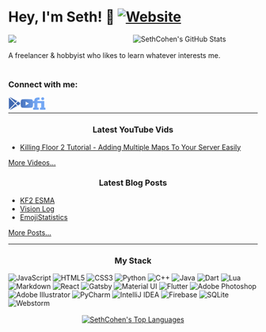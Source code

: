 <!--
For a lot of the icons I use either https://fontawesome.com/license or https://simpleicons.org/
Adjusting both SVG's colours where necessary, e.g. adding gradients.
For the Latest Blog Posts & Youtube Vids, I used https://github.com/gautamkrishnar/blog-post-workflow
For other readme widgets, I've attached redirect links on the images themselves.
-->

# Hey, I'm Seth! 🍵 [![Website](https://img.shields.io/website?label=sethdev.ca&style=for-the-badge&url=https%3A%2F%2Fsethdev.ca)](https://sethdev.ca/)

<a href="https://github.com/anuraghazra/github-readme-stats"><img width="50%" align="right" alt="SethCohen's GitHub Stats" src="https://github-readme-stats.vercel.app/api?username=SethCohen&show_icons=true&hide_border=true&count_private=true&theme=react&include_all_commits=true&custom_title=Seth's+Github+Stats" /></a>

 [![](https://komarev.com/ghpvc/?username=SethCohen&style=flat-square&label=Profile+Views)](https://github.com/antonkomarev/github-profile-views-counter)

A freelancer & hobbyist who likes to learn whatever interests me.
<br>
<br>

### Connect with me:
[<img align="left" width="25px" src="https://raw.githubusercontent.com/SethCohen/SethCohen/main/assets/playstore.svg" />](https://play.google.com/store/apps/developer?id=SethCohen)
[<img align="left" width="25px" src="https://raw.githubusercontent.com/SethCohen/SethCohen/main/assets/youtube.svg" />](https://www.youtube.com/channel/UCt3r8b3iDiUiQo9SdBRBgNw)
[<img align="left" width="25px" src="https://raw.githubusercontent.com/SethCohen/SethCohen/main/assets/fiverr.svg" />](https://sethdev.ca/)
<br>

---
<h3 align="center"> Latest YouTube Vids</h3>

<!-- YOUTUBE:START -->
- [Killing Floor 2 Tutorial - Adding Multiple Maps To Your Server Easily](https://www.youtube.com/watch?v=maLiXN8EfG4)
<!-- YOUTUBE:END -->

<a href="https://www.youtube.com/channel/UCt3r8b3iDiUiQo9SdBRBgNw">More Videos...</a>

<h3 align="center"> Latest Blog Posts</h3>

<!-- BLOG-POST-LIST:START -->
- [KF2 ESMA](https://www.sethdev.ca/portfolio/programming/kf2-esma/)
- [Vision Log](https://www.sethdev.ca/portfolio/programming/visionlog/)
- [EmojiStatistics](https://www.sethdev.ca/portfolio/programming/emojistatistics/)
<!-- BLOG-POST-LIST:END -->

<a href="https://sethdev.ca/portfolio">More Posts...</a>

---
<h3 align="center"> My Stack </h3>

<p>
  <img alt="JavaScript" src="https://img.shields.io/badge/javascript-%23323330.svg?&style=for-the-badge&logo=javascript&logoColor=%23F7DF1E"/>
  <img alt="HTML5" src="https://img.shields.io/badge/html5-%23E34F26.svg?&style=for-the-badge&logo=html5&logoColor=white"/>
  <img alt="CSS3" src="https://img.shields.io/badge/css3-%231572B6.svg?&style=for-the-badge&logo=css3&logoColor=white"/>
  <img alt="Python" src="https://img.shields.io/badge/python-%2314354C.svg?&style=for-the-badge&logo=python&logoColor=white"/>
  <img alt="C++" src="https://img.shields.io/badge/c++-%2300599C.svg?&style=for-the-badge&logo=c%2B%2B&ogoColor=white"/>
  <img alt="Java" src="https://img.shields.io/badge/java-%23ED8B00.svg?&style=for-the-badge&logo=java&logoColor=white"/>
  <img alt="Dart" src="https://img.shields.io/badge/dart-%230175C2.svg?&style=for-the-badge&logo=dart&logoColor=white"/>
  <img alt="Lua" src="https://img.shields.io/badge/lua-%232C2D72.svg?&style=for-the-badge&logo=lua&logoColor=white"/>
  <img alt="Markdown" src="https://img.shields.io/badge/markdown-%23000000.svg?&style=for-the-badge&logo=markdown&logoColor=white"/>
  <img alt="React" src="https://img.shields.io/badge/react-%2320232a.svg?&style=for-the-badge&logo=react&logoColor=%2361DAFB"/>
  <img alt="Gatsby" src="https://img.shields.io/badge/gatsby-%23663399.svg?&style=for-the-badge&logo=gatsby&logoColor=white"/>
  <img alt="Material UI" src="https://img.shields.io/badge/materialui-%230081CB.svg?&style=for-the-badge&logo=material-ui&logoColor=white"/>
  <img alt="Flutter" src="https://img.shields.io/badge/Flutter-%2302569B.svg?&style=for-the-badge&logo=Flutter&logoColor=white" />
  <img alt="Adobe Photoshop" src="https://img.shields.io/badge/adobephotoshop-%2331A8FF.svg?&style=for-the-badge&logo=adobephotoshop&logoColor=white"/>
  <img alt="Adobe Illustrator" src="https://img.shields.io/badge/adobeillustrator-%23FF9A00.svg?&style=for-the-badge&logo=adobeillustrator&logoColor=white"/>
  <img alt="PyCharm" src="https://img.shields.io/badge/PyCharm-%2379c46a.svg?&style=for-the-badge&logo=PyCharm&logoColor=white"/>
  <img alt="IntelliJ IDEA" src="https://img.shields.io/badge/IntelliJIDEA-000000.svg?&style=for-the-badge&logo=intellij-idea&logoColor=white"/>
  <img alt="Firebase" src="https://img.shields.io/badge/firebase-%23039BE5.svg?&style=for-the-badge&logo=firebase"/>
  <img alt="SQLite" src="https://img.shields.io/badge/sqlite-%2307405e.svg?&style=for-the-badge&logo=sqlite&logoColor=white"/>
  <img alt="Webstorm" src="https://img.shields.io/badge/webstorm-%231d8bcf.svg?&style=for-the-badge&logo=webstorm&logoColor=white"/>
</p>

<p align="center">
 <a href="https://github.com/anuraghazra/github-readme-stats">
  <img align="center" alt="SethCohen's Top Languages" src="https://github-readme-stats.vercel.app/api/top-langs/?username=SethCohen&bg_color=00000000&hide=bg-color&hide_border=true&layout=compact&theme=react"/>
 </a>
</p>


